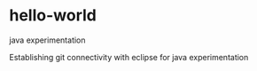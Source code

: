 # hello-world
java experimentation

Establishing git connectivity with eclipse for java experimentation
